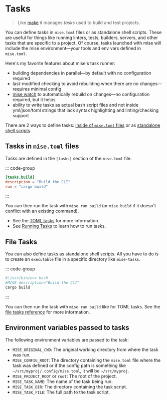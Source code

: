 # Tasks

> Like [make](https://www.gnu.org/software/make/manual/make.html) it manages _tasks_ used
> to build and test projects.

You can define tasks in `mise.toml` files or as standalone shell scripts. These are useful for
things like running linters, tests, builders, servers, and other tasks that are specific to a
project. Of
course, tasks launched with mise will include the mise environment—your tools and env vars defined
in `mise.toml`.

Here's my favorite features about mise's task runner:

- building dependencies in parallel—by default with no configuration required
- last-modified checking to avoid rebuilding when there are no changes—requires minimal config
- [mise watch](./running-tasks.html#watching-files) to automatically rebuild on changes—no configuration required, but it helps
- ability to write tasks as actual bash script files and not inside yml/json/toml strings that lack
  syntax highlighting and linting/checking support

There are 2 ways to define tasks: [inside of `mise.toml` files](./toml-tasks.html) or as [standalone shell scripts](./file-tasks.html).

## Tasks in `mise.toml` files

Tasks are defined in the `[tasks]` section of the `mise.toml` file.

::: code-group

```toml [mise.toml]
[tasks.build]
description = "Build the CLI"
run = "cargo build"
```

:::

You can then run the task with `mise run build` (or `mise build` if it doesn't conflict with an existing command).

- See the [TOML tasks](./toml-tasks.html) for more information.
- See [Running Tasks](./running-tasks.html) to learn how to run tasks.

## File Tasks

You can also define tasks as standalone shell scripts. All you have to do is to create an `executable` file in a specific directory like `mise-tasks`.

::: code-group

```sh [mise-tasks/build]
#!/usr/bin/env bash
#MISE description="Build the CLI"
cargo build
```

:::

You can then run the task with `mise run build` like for TOML tasks.
See the [file tasks reference](./file-tasks.html) for more information.

## Environment variables passed to tasks

The following environment variables are passed to the task:

- `MISE_ORIGINAL_CWD`: The original working directory from where the task was run.
- `MISE_CONFIG_ROOT`: The directory containing the `mise.toml` file where the task was defined or if the config path is something like `~/src/myproj/.config/mise.toml`, it will be `~/src/myproj`.
- `MISE_PROJECT_ROOT` or `root`: The root of the project.
- `MISE_TASK_NAME`: The name of the task being run.
- `MISE_TASK_DIR`: The directory containing the task script.
- `MISE_TASK_FILE`: The full path to the task script.
